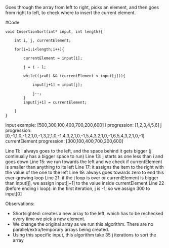 Goes through the array from left to right, picks an element, and then goes from right to left, to check where to insert the current element.

#Code
```
void InsertionSort(int* input, int length){

    int i, j, currentElement;

    for(i=1;i<length;i++){

        currentElement = input[i]; 

        j = i - 1; 

        while((j>=0) && (currentElement < input[j])){ 

            input[j+1] = input[j]; 

            j--;
        }
        input[j+1] = currentElement; 

    }
}
```

Input example: [500,300,100,400,700,200,600]
i progression: [1,2,3,4,5,6]
j progression: [0,-1,1,0,-1,2,1,0,-1,3,2,1,0,-1,4,3,2,1,0,-1,5,4,3,2,1,0,-1,6,5,4,3,2,1,0,-1]
currentElement progression: [300,100,400,700,200,600]

Line 11: i always goes to the left, and the space behind it gets bigger (j continually has a bigger space to run)
Line 13: j starts as one less than i and goes down
Line 15: we run towards the left and we check if currentElement is smaller than anything to its left
Line 17: it assigns the item to the right with the value of the one to the left
Line 19: always goes towards zero to end this ever-growing loop
Line 21: if the j loop is over or currentElement is bigger than input[j], we assign input[j+1] to the value inside currentElement
Line 22 (before ending i loop): in the first iteration, j is -1, so we assign 300 to input[0]

Observations:
- Shortsighted: creates a new array to the left, which has to be rechecked every time we pick a new element.
- We change the original array as we run this algorithm. There are no parallel/extra/temporary arrays being created.
- Using this specific input, this algorithm take 35 j iterations to sort the array
